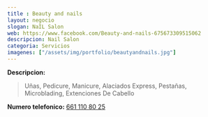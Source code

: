 ```yaml
---
title : Beauty and nails
layout: negocio
slogan: NaIL Salon
web: https://www.facebook.com/Beauty-and-nails-675673309515062
descripcion: Nail Salon
categoria: Servicios
imagenes: ["/assets/img/portfolio/beautyandnails.jpg"]
---
```


**Descripcion:**
>Uñas, Pedicure, Manicure, Alaciados Express, Pestañas, Microblading, Extenciones De Cabello

**Numero telefonico:** <a href="tel:+526611108025"> 661 110 80 25</a> 

